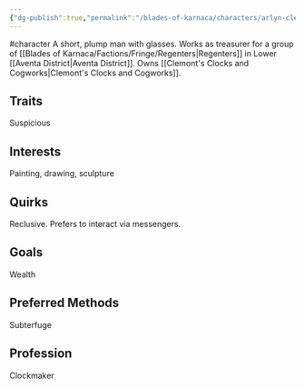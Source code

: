 ```yaml
---
{"dg-publish":true,"permalink":"/blades-of-karnaca/characters/arlyn-clemont/"}
---
```


#character
A short, plump man with glasses. Works as treasurer for a group of [[Blades of Karnaca/Factions/Fringe/Regenters\|Regenters]] in Lower [[Aventa District\|Aventa District]].
Owns [[Clemont's Clocks and Cogworks\|Clemont's Clocks and Cogworks]].

## Traits
 Suspicious

## Interests
Painting, drawing, sculpture

## Quirks
Reclusive. Prefers to interact via messengers.

## Goals
Wealth

## Preferred Methods
Subterfuge

## Profession
Clockmaker